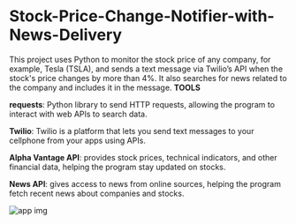 # Stock-Price-Change-Notifier-with-News-Delivery

This project uses Python to monitor the stock price of any company, for example, Tesla (TSLA), and sends a text message via Twilio’s API when the stock's price changes by more than 4%. It also searches for news related to the company and includes it in the message.
**TOOLS**


**requests**: Python library to send HTTP requests, allowing the program to interact with web APIs to search data.

**Twilio**: Twilio is a platform that lets you send text messages to your cellphone from your apps using APIs.

**Alpha Vantage API**: provides stock prices, technical indicators, and other financial data, helping the program stay updated on stocks.

**News API**: gives access to news from online sources, helping the program fetch recent news about companies and stocks.


![app img](https://github.com/bardack134/Stock-Price-Change-Notifier-with-News-Delivery/assets/142977989/87cacaef-797b-40a3-afff-bcf6b3631c60)
